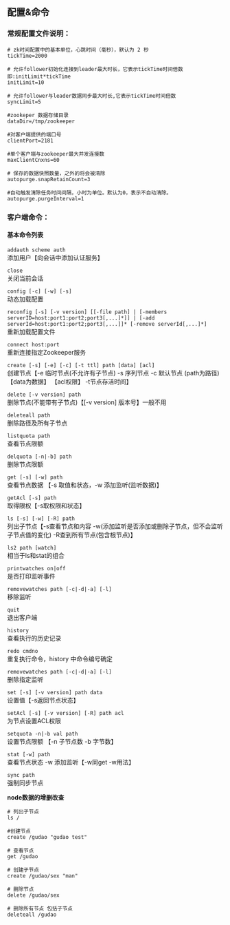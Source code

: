 ## 配置&命令

### 常规配置文件说明：

```shell
# zk时间配置中的基本单位，心跳时间（毫秒），默认为 2 秒
tickTime=2000

# 允许follower初始化连接到leader最大时长，它表示tickTime时间倍数 即:initLimit*tickTime
initLimit=10

# 允许follower与leader数据同步最大时长,它表示tickTime时间倍数 
syncLimit=5

#zookeper 数据存储目录
dataDir=/tmp/zookeeper

#对客户端提供的端口号
clientPort=2181

#单个客户端与zookeeper最大并发连接数
maxClientCnxns=60

# 保存的数据快照数量，之外的将会被清除
autopurge.snapRetainCount=3

#自动触发清除任务时间间隔，小时为单位。默认为0，表示不自动清除。
autopurge.purgeInterval=1
```

### 客户端命令：

#### 基本命令列表

`addauth scheme auth`<br>
添加用户【向会话中添加认证服务】<br>

`close`<br>
关闭当前会话<br>

`config [-c] [-w] [-s]`<br>
动态加载配置<br>

`reconfig [-s] [-v version] [[-file path] | [-members serverID=host:port1:port2;port3[,...]*]] | [-add serverId=host:port1:port2;port3[,...]]* [-remove serverId[,...]*]`<br>
重新加载配置文件<br>

`connect host:port`<br>
重新连接指定Zookeeper服务<br>

`create [-s] [-e] [-c] [-t ttl] path [data] [acl]`<br>
创建节点【-e 临时节点(不允许有子节点) -s 序列节点 -c 默认节点  (path为路径)  【data为数据】 【acl权限】 -t节点存活时间】<br>

`delete [-v version] path`<br>
删除节点(不能带有子节点)【[-v version] 版本号】一般不用<br>

`deleteall path`<br>
删除路径及所有子节点<br>

`listquota path`<br>
查看节点限额<br>

`delquota [-n|-b] path`<br>
删除节点限额<br>

`get [-s] [-w] path`<br>
查看节点数据 【-s 取值和状态，-w 添加监听(监听数据)】<br>

`getAcl [-s] path`<br>
取得限权【-s取权限和状态】<br>

`ls [-s] [-w] [-R] path`<br>
列出子节点【-s查看节点和内容  -w(添加监听是否添加或删除子节点，但不会监听子节点值的变化) -R查到所有节点(包含根节点)】<br>

`ls2 path [watch]`<br>
相当于ls和stat的组合<br>

`printwatches on|off`<br>
是否打印监听事件<br>

`removewatches path [-c|-d|-a] [-l]`<br>
移除监听<br>

`quit`<br>
退出客户端<br>

`history`<br>
查看执行的历史记录<br>

`redo cmdno`<br>
重复执行命令，history 中命令编号确定<br>

`removewatches path [-c|-d|-a] [-l]`<br>
删除指定监听<br>

`set [-s] [-v version] path data`<br>
设置值【-s返回节点状态】<br>

`setAcl [-s] [-v version] [-R] path acl`<br>
为节点设置ACL权限<br>

`setquota -n|-b val path`<br>
设置节点限额 【-n 子节点数 -b 字节数】<br>

`stat [-w] path`<br>
查看节点状态 -w 添加监听【-w同get -w用法】<br>

`sync path`<br>
强制同步节点<br>

**node数据的增删改查**

```shell
# 列出子节点 
ls /

#创建节点
create /gudao "gudao test"

# 查看节点
get /gudao

# 创建子节点 
create /gudao/sex "man"

# 删除节点
delete /gudao/sex

# 删除所有节点 包括子节点
deleteall /gudao
```

